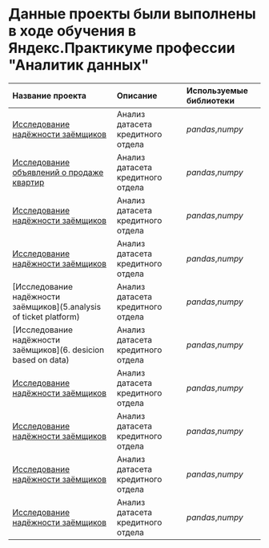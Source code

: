 # Данные проекты были выполнены в ходе обучения в Яндекс.Практикуме профессии "Аналитик данных"
| Название проекта | Описание | Используемые библиотеки | 
| :---------------------- | :---------------------- | :---------------------- |
| [Исследование надёжности заёмщиков](1.credit_reliability) | Анализ датасета кредитного отдела | *pandas*,*numpy* |
| [Исследование объявлений о продаже квартир](2.property_research) | Анализ датасета кредитного отдела | *pandas*,*numpy* |
| [Исследование надёжности заёмщиков](3.telecom) | Анализ датасета кредитного отдела | *pandas*,*numpy* |
| [Исследование надёжности заёмщиков](4.gameshop) | Анализ датасета кредитного отдела | *pandas*,*numpy* |
| [Исследование надёжности заёмщиков](5.analysis of ticket platform) | Анализ датасета кредитного отдела | *pandas*,*numpy* |
| [Исследование надёжности заёмщиков](6. desicion based on data) | Анализ датасета кредитного отдела | *pandas*,*numpy* |
| [Исследование надёжности заёмщиков](7.restaraunts) | Анализ датасета кредитного отдела | *pandas*,*numpy* |
| [Исследование надёжности заёмщиков](8.ab_analysis) | Анализ датасета кредитного отдела | *pandas*,*numpy* |
| [Исследование надёжности заёмщиков](9.dashboard) | Анализ датасета кредитного отдела | *pandas*,*numpy* |
| [Исследование надёжности заёмщиков](10.gym) | Анализ датасета кредитного отдела | *pandas*,*numpy* |
